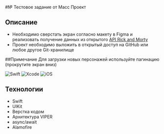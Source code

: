 #№ Тестовое задание от Масс Проект  

## Описание  
- Необходимо сверстать экран согласно макету в Figma и реализовать получение данных из открытого [API Rick and Morty](https://rickandmortyapi.com/documentation/#get-all-characters)
- Проект необходимо выложить в открытый доступ на GitHub или любое другое Git-хранилище

##Примечание
Для загрузки новых персонажей используйте пагинацию (прокрутите экран вниз)

  
![Swift](https://img.shields.io/badge/Swift-5.0-orange) ![Xcode](https://img.shields.io/badge/Xcode-16.1-blue) ![iOS](https://img.shields.io/badge/iOS-18.0-green)  

## Технологии  
- Swift 
- UIKit
- Верстка кодом
- Архитектура VIPER
- async/await
- Alamofire

